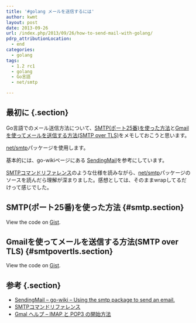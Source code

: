 ```yaml
---
title: '#golang メールを送信するには'
author: kwmt
layout: post
date: 2013-09-26
url: /index.php/2013/09/26/how-to-send-mail-with-golang/
pdrp_attributionLocation:
  - end
categories:
  - golang
tags:
  - 1.2 rc1
  - golang
  - Go言語
  - net/smtp

---
```

## 最初に {.section}

Go言語でのメール送信方法について、[SMTP(ポート25番)を使った方法][1]と[Gmailを使ってメールを送信する方法(SMTP over TLS)][2]をメモしておこうと思います。

<a href="http://golang.org/pkg/net/smtp/" target="_blank">net/smtp</a>パッケージを使用します。
  
基本的には、go-wikiページにある <a href="http://bit.ly/1dFcSBs" target="_blank">SendingMail</a>を参考にしています。

<a href="http://www.puni.net/~mimori/smtp/ref.html" target="_blank">SMTPコマンドリファレンス</a>のような仕様を読みながら、<a href="http://golang.org/pkg/net/smtp/" target="_blank">net/smtp</a>パッケージのソースを読んだら理解が深まりました。感想としては、そのままwrapしてるだけって感じでした。

<!--more-->

## SMTP(ポート25番)を使った方法 {#smtp.section}

<div class="oembed-gist">
  <noscript>
    View the code on <a href="https://gist.github.com/kwmt/6699756">Gist</a>.
  </noscript>
</div>

## Gmailを使ってメールを送信する方法(SMTP over TLS) {#smtpovertls.section}

<div class="oembed-gist">
  <noscript>
    View the code on <a href="https://gist.github.com/kwmt/6680028">Gist</a>.
  </noscript>
</div>

## 参考 {.section}

  * <a href="http://bit.ly/1dFcSBs" target="_blank">SendingMail &#8211; go-wiki &#8211; Using the smtp package to send an email.</a>
  * <a href="http://www.puni.net/~mimori/smtp/ref.html" target="_blank">SMTPコマンドリファレンス</a>
  * <a href="https://support.google.com/mail/troubleshooter/1668960?rd=1#ts=1665018,1665141,2769074" target="_blank">Gmal ヘルプ &#8211; IMAP と POP3 の開始方法</a>

 [1]: #smtp
 [2]: #smtpovertls